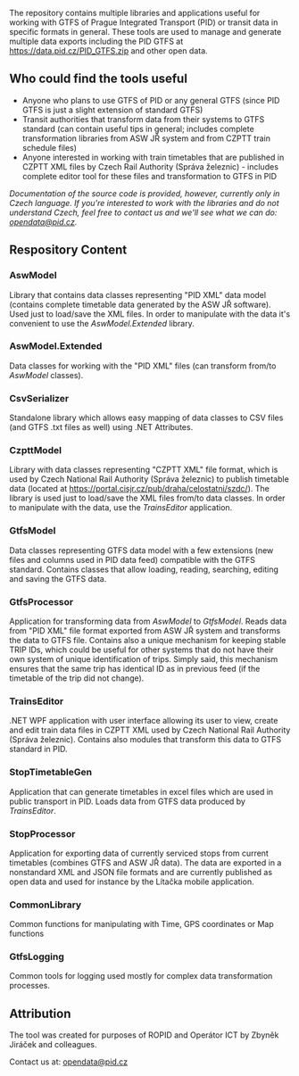 ﻿The repository contains multiple libraries and applications useful for working with GTFS of Prague Integrated Transport (PID) or transit data in specific formats in general. These tools are used to manage and generate multiple data exports including the PID GTFS at https://data.pid.cz/PID_GTFS.zip and other open data.

## Who could find the tools useful
- Anyone who plans to use GTFS of PID or any general GTFS (since PID GTFS is just a slight extension of standard GTFS)
- Transit authorities that transform data from their systems to GTFS standard (can contain useful tips in general; includes complete transformation libraries from ASW JŘ system and from CZPTT train schedule files)
- Anyone interested in working with train timetables that are published in CZPTT XML files by Czech Rail Authority (Správa železnic) - includes complete editor tool for these files and transformation to GTFS in PID

_Documentation of the source code is provided, however, currently only in Czech language. If you're interested to work with the libraries and do not understand Czech, feel free to contact us and we'll see what we can do: opendata@pid.cz._

## Respository Content

### AswModel
Library that contains data classes representing "PID XML" data model (contains complete timetable data generated by the ASW JŘ software). Used just to load/save the XML files. In order to manipulate with the data it's convenient to use the _AswModel.Extended_ library.

### AswModel.Extended
Data classes for working with the "PID XML" files (can transform from/to _AswModel_ classes).

### CsvSerializer
Standalone library which allows easy mapping of data classes to CSV files (and GTFS .txt files as well) using .NET Attributes.

### CzpttModel
Library with data classes representing "CZPTT XML" file format, which is used by Czech National Rail Authority (Správa železnic) to publish timetable data (located at https://portal.cisjr.cz/pub/draha/celostatni/szdc/). The library is used just to load/save the XML files from/to data classes. In order to manipulate with the data, use the _TrainsEditor_ application.

### GtfsModel
Data classes representing GTFS data model with a few extensions (new files and columns used in PID data feed) compatible with the GTFS standard. Contains classes that allow loading, reading, searching, editing and saving the GTFS data.

### GtfsProcessor
Application for transforming data from _AswModel_ to _GtfsModel_. Reads data from "PID XML" file format exported from ASW JŘ system and transforms the data to GTFS file. Contains also a unique mechanism for keeping stable TRIP IDs, which could be useful for other systems that do not have their own system of unique identification of trips. Simply said, this mechanism ensures that the same trip has identical ID as in previous feed (if the timetable of the trip did not change).

### TrainsEditor
.NET WPF application with user interface allowing its user to view, create and edit train data files in CZPTT XML used by Czech National Rail Authority (Správa železnic). Contains also modules that transform this data to GTFS standard in PID.

### StopTimetableGen
Application that can generate timetables in excel files which are used in public transport in PID. Loads data from GTFS data produced by _TrainsEditor_.

### StopProcessor
Application for exporting data of currently serviced stops from current timetables (combines GTFS and ASW JŘ data). The data are exported in a nonstandard XML and JSON file formats and are currently published as open data and used for instance by the Lítačka mobile application.

### CommonLibrary
Common functions for manipulating with Time, GPS coordinates or Map functions

### GtfsLogging
Common tools for logging used mostly for complex data transformation processes.

## Attribution

The tool was created for purposes of ROPID and Operátor ICT by Zbyněk Jiráček and colleagues.

Contact us at: opendata@pid.cz
